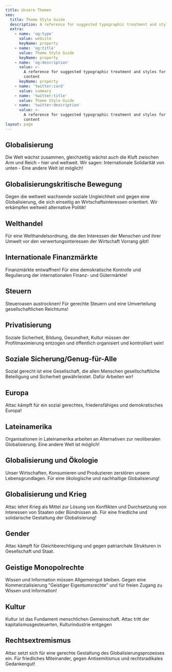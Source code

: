 ```yaml
---
title: Unsere Themen
seo:
  title: Theme Style Guide
  description: A reference for suggested typographic treatment and styles for your content
  extra:
    - name: 'og:type'
      value: website
      keyName: property
    - name: 'og:title'
      value: Theme Style Guide
      keyName: property
    - name: 'og:description'
      value: >-
        A reference for suggested typographic treatment and styles for your
        content
      keyName: property
    - name: 'twitter:card'
      value: summary
    - name: 'twitter:title'
      value: Theme Style Guide
    - name: 'twitter:description'
      value: >-
        A reference for suggested typographic treatment and styles for your
        content
layout: page
---
```

## **Globalisierung**

Die Welt wächst zusammen, gleichzeitig wächst auch die Kluft zwischen Arm und Reich – hier und weltweit. Wir sagen: Internationale Solidarität von unten - Eine andere Welt ist möglich!

## **Globalisierungskritische Bewegung** 

Gegen die weltweit wachsende soziale Ungleichheit und gegen eine Globalisierung, die sich einseitig an Wirtschaftsinteressen orientiert. Wir erkämpfen weltweit alternative Politik!

## **Welthandel**

Für eine Welthandelsordnung, die den Interessen der Menschen und ihrer Umwelt vor den verwertungsinteressen der Wirtschaft Vorrang gibt!

## **Internationale Finanzmärkte**

Finanzmärkte entwaffnen! Für eine demokratische Kontrolle und Regulierung der internationalen Finanz- und Gütermärkte!

## **Steuern**

Steueroasen austrocknen! Für gerechte Steuern und eine Umverteilung gesellschaftlichen Reichtums!

## **Privatisierung**

Soziale Sicherheit, Bildung, Gesundheit, Kultur müssen der Profitmaximierung entzogen und öffentlich organisiert und kontrolliert sein!

## Soziale Sicherung/Genug-für-Alle

Sozial gerecht ist eine Gesellschaft, die allen Menschen gesellschaftliche Beteiligung und Sicherheit gewährleistet. Dafür Arbeiten wir!

## **Europa**

Attac kämpft für ein sozial gerechtes, friedensfähiges und demokratisches Europa!

## **Lateinamerika**

Organisationen in Lateinamerika arbeiten an Alternativen zur neoliberalen Globalisierung. Eine andere Welt ist möglich!

## **Globalisierung und Ökologie**

Unser Wirtschaften, Konsumieren und Produzieren zerstören unsere Lebensgrundlagen. Für eine ökologische und nachhaltige Globalisierung!

## **Globalisierung und Krieg**

Attac lehnt Krieg als Mittel zur Lösung von Konflikten und Durchsetzung von Interessen von Staaten oder Bündnissen ab. Für eine friedliche und solidarische Gestaltung der Globalisierung!

## **Gender**

Attac kämpft für Gleichberechtigung und gegen patriarchale Strukturen in Gesellschaft und Staat.

## **Geistige Monopolrechte**

Wissen und Information müssen Allgemeingut bleiben. Gegen eine Kommerzialisierung "Geistiger Eigentumsrechte" und für freien Zugang zu Wissen und Information!

## **Kultur**

Kultur ist das Fundament menschlichen Gemeinschaft. Attac tritt der kapitalismusgesteuerten, Kulturindustrie entgegen

## **Rechtsextremismus**

Attac setzt sich für eine gerechte Gestaltung des Globalisierungsprozesses ein. Für friedliches Miteinander, gegen Antisemitismus und rechtsradikales Gedankengut!
